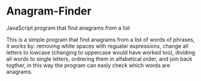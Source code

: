 # Anagram-Finder
JavaScript program that find anagrams from a list

This is a simple program that find anagrams from a list of words of phrases, it works by: removing white spaces with regualar expressions, change all letters to lowcase (changing to uppercase would have worked too), dividing all words to single letters, ordrering them in alfabetical order, and join back togther, in this way the program can easly check which words are anagrams.
